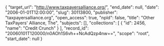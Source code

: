 {
  "target_url": "http://www.taxpayersalliance.org/", 
  "end_date": null, 
  "date": "2006-01-01T12:00:00", 
  "slug": 30113800, 
  "publisher": "taxpayersalliance.org", 
  "open_access": true, 
  "npld": false, 
  "title": "Other TaxPayers' Alliance, The", 
  "subjects": [], 
  "collections": [
    {
      "id": 2456, 
      "name": "Credit Crunch"
    }
  ], 
  "record_id": "20060101T120000/n0AOh1S6vh++NcAdQzp4nw==", 
  "scope": "root", 
  "start_date": null
}

